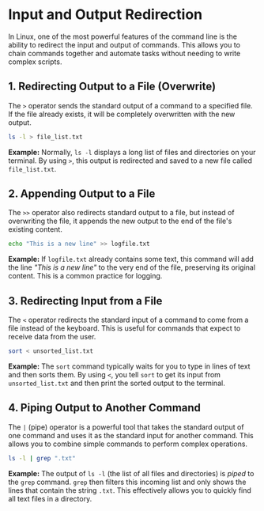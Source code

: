 # Input and Output Redirection

In Linux, one of the most powerful features of the command line is the ability to redirect the input and output of commands. This allows you to chain commands together and automate tasks without needing to write complex scripts.

## 1. Redirecting Output to a File (Overwrite)
The `>` operator sends the standard output of a command to a specified file. If the file already exists, it will be completely overwritten with the new output.

```bash
ls -l > file_list.txt
```

**Example:** Normally, `ls -l` displays a long list of files and directories on your terminal. By using `>`, this output is redirected and saved to a new file called `file_list.txt`.

## 2. Appending Output to a File
The `>>` operator also redirects standard output to a file, but instead of overwriting the file, it appends the new output to the end of the file's existing content.

```bash
echo "This is a new line" >> logfile.txt
```

**Example:** If `logfile.txt` already contains some text, this command will add the line *"This is a new line"* to the very end of the file, preserving its original content. This is a common practice for logging.

## 3. Redirecting Input from a File
The `<` operator redirects the standard input of a command to come from a file instead of the keyboard. This is useful for commands that expect to receive data from the user.

```bash
sort < unsorted_list.txt
```

**Example:** The `sort` command typically waits for you to type in lines of text and then sorts them. By using `<`, you tell `sort` to get its input from `unsorted_list.txt` and then print the sorted output to the terminal.

## 4. Piping Output to Another Command
The `|` (pipe) operator is a powerful tool that takes the standard output of one command and uses it as the standard input for another command. This allows you to combine simple commands to perform complex operations.

```bash
ls -l | grep ".txt"
```

**Example:** The output of `ls -l` (the list of all files and directories) is *piped* to the `grep` command. `grep` then filters this incoming list and only shows the lines that contain the string `.txt`. This effectively allows you to quickly find all text files in a directory.

